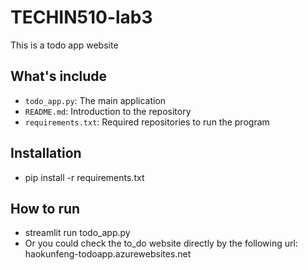 # TECHIN510-lab3
This is a todo app website

## What's include
- `todo_app.py`: The main application
- `README.md`: Introduction to the repository
- `requirements.txt`: Required repositories to run the program

## Installation
- pip install -r requirements.txt

## How to run
- streamlit run todo_app.py
- Or you could check the to_do website directly by the following url: haokunfeng-todoapp.azurewebsites.net
